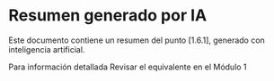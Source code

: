 # Resumen generado por IA

Este documento contiene un resumen del punto [1.6.1], generado con inteligencia artificial.

 Para información detallada Revisar el equivalente en el Módulo 1
